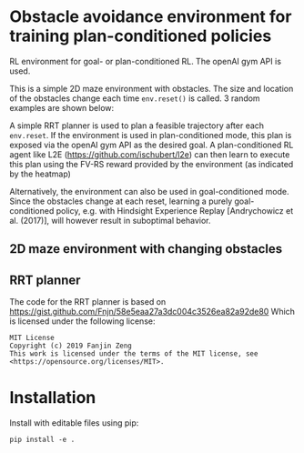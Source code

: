 # Obstacle avoidance environment for training plan-conditioned policies
RL environment for goal- or plan-conditioned RL. The openAI gym API is used.

This is a simple 2D maze environment with obstacles.
The size and location of the obstacles change each time `env.reset()` is called. 3 random examples are shown below:

A simple RRT planner is used to plan a feasible trajectory after each `env.reset`.
If the environment is used in plan-conditioned mode, this plan is exposed via the openAI gym API as the desired goal.
A plan-conditioned RL agent like L2E (https://github.com/ischubert/l2e) can then learn to execute this plan using the FV-RS reward provided by the environment (as indicated by the heatmap)

Alternatively, the environment can also be used in goal-conditioned mode.
Since the obstacles change at each reset, learning a purely goal-conditioned policy, e.g. with Hindsight Experience Replay [Andrychowicz et al. (2017)], will however result in suboptimal behavior.

## 2D maze environment with changing obstacles


## RRT planner
The code for the RRT planner is based on https://gist.github.com/Fnjn/58e5eaa27a3dc004c3526ea82a92de80
Which is licensed under the following license:
```
MIT License
Copyright (c) 2019 Fanjin Zeng
This work is licensed under the terms of the MIT license, see <https://opensource.org/licenses/MIT>.
```

# Installation
Install with editable files using pip:
```
pip install -e .
```